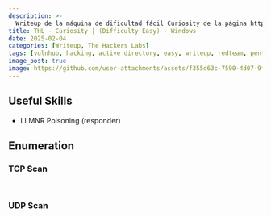 ```yaml
---
description: >-
  Writeup de la máquina de dificultad fácil Curiosity de la página https://thehackerslabs.com
title: THL - Curiosity | (Difficulty Easy) - Windows
date: 2025-02-04
categories: [Writeup, The Hackers Labs]
tags: [vulnhub, hacking, active directory, easy, writeup, redteam, pentesting]
image_post: true
image: https://github.com/user-attachments/assets/f355d63c-7590-4d07-9f45-b217e54cdeae
---
```


## Useful Skills

* LLMNR Poisoning (responder)

## Enumeration

### TCP Scan

 ```bash
```

```bash

```

### UDP Scan

 ```bash

```
